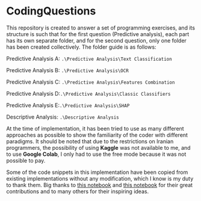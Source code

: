 # CodingQuestions


This repository is created to answer a set of programming exercises, and its structure is such that for the first question (Predictive analysis), each part has its own separate folder, and for the second question, only one folder has been created collectively.
The folder guide is as follows:

Predictive Analysis A: `.\Predictive Analysis\Text Classification`

Predictive Analysis B: `.\Predictive Analysis\OCR`

Predictive Analysis C: `.\Predictive Analysis\Features Combination`

Predictive Analysis D:`.\Predictive Analysis\Classic Classifiers`

Predictive Analysis E:`.\Predictive Analysis\SHAP`

Descriptive Analysis: `.\Descriptive Analysis`

At the time of implementation, it has been tried to use as many different approaches as possible to show the familiarity of the coder with different paradigms. It should be noted that due to the restrictions on Iranian programmers, the possibility of using **Kaggle** was not available to me, and to use **Google Colab**, I only had to use the free mode because it was not possible to pay.

Some of the code snippets in this implementation have been copied from existing implementations without any modification, which I know is my duty to thank them. Big thanks to [this notebook](https://www.kaggle.com/code/squaredr/memotion-analysis-on-image "this notebook") and [this notebook](https://www.kaggle.com/code/mozattt/fake-news-eda-and-model-baseline "this notebook") for their great contributions and to many others for their inspiring ideas.